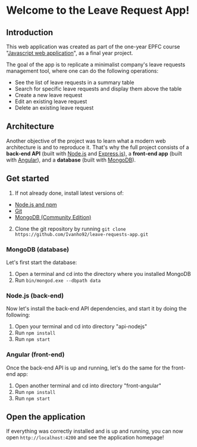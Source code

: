 # Welcome to the Leave Request App!
## Introduction
This web application was created as part of the one-year EPFC course "[Javascript web application](https://www.epfc.eu/formations/javascript-web-app)", as a final year project.

The goal of the app is to replicate a minimalist company's leave requests management tool, where one can do the following operations:

 - See the list of leave requests in a summary table
 - Search for specific leave requests and display them above the table
 - Create a new leave request
 - Edit an existing leave request
 - Delete an existing leave request

## Architecture
Another objective of the project was to learn what a modern web architecture is and to reproduce it. That's why the full project consists of a **back-end API** (built with [Node.js](https://nodejs.org/en/) and [Express.js](https://expressjs.com/fr/)), a **front-end app** (built with [Angular](https://angular.io/)), and a **database** (built with [MongoDB](https://www.mongodb.com/)).

## Get started
 1. If not already done, install latest versions of:
 - [Node.js and npm](https://nodejs.org/en/download/) 	 
 - [Git](https://git-scm.com/downloads)
 - [MongoDB (Community Edition)](https://www.mongodb.com/try/download/community)

 2. Clone the git repository by running `git clone https://github.com/Ivanho92/leave-requests-app.git`

### MongoDB (database) 
Let's first start the database:

1. Open a terminal and cd into the directory where you installed MongoDB
2. Run `bin/mongod.exe --dbpath data`

### Node.js (back-end) 
Now let's install the back-end API dependencies, and start it by doing the following:

1. Open your terminal and cd into directory "api-nodejs"
2. Run `npm install`
3. Run `npm start`

### Angular (front-end) 
Once the back-end API is up and running, let's do the same for the front-end app:
1. Open another terminal and cd into directory "front-angular"
2. Run `npm install`
3. Run `npm start`

## Open the application
If everything was correctly installed and is up and running, you can now open `http://localhost:4200` and see the application homepage!
